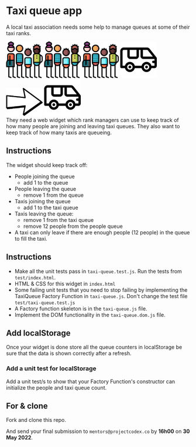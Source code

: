 # Taxi queue app

A local taxi association needs some help to manage queues at some of their taxi ranks.

<span style="float: left">
	<img src="queue.png" alt="" width="100" style="display:inline-block" >
	<img src="queue.png" alt="" width="100" style="display:inline-block" >
	<img src="queue.png" alt="" width="100" style="display:inline-block" >
	<img src="minivan.png" alt="" width="100" style="display:inline-block">
	<img src="arrow.png" alt="" width="100" style="display:inline-block">
	<img src="minivan.png" alt="" width="100" style="display:inline-block">
</span>

They need a web widget which rank managers can use to keep track of how many people are joining and leaving taxi queues. They also want to keep track of how many taxis are queueing.

## Instructions

The widget should keep track off:

* People joining the queue 
	- add 1 to the queue
* People leaving the queue 
	- remove 1 from the queue
* Taxis joining the queue 
	- add 1 to the taxi queue
* Taxis leaving the queue:
	- remove 1 from the taxi queue
	- remove 12 people from the people queue
* A taxi can only leave if there are enough people (12 people) in the queue to fill the taxi.


## Instructions

* Make all the unit tests pass in `taxi-queue.test.js`. Run the tests from `test/index.html`.
* HTML & CSS for this widget in `index.html`
* Some failing unit tests that you need to stop failing by implementing the TaxiQueue Factory Function in `taxi-queue.js`. Don't change the test file `test/taxi-queue.test.js`
* A Factory function skeleton is in the `taxi-queue.js` file.
* Implement the DOM functionality in the `taxi-queue.dom.js` file.

## Add localStorage

Once your widget is done store all the queue counters in localStorage be sure that the data is shown correctly after a refresh.
### Add a unit test for localStorage
Add a unit test/s to show that your Factory Function's constructor can initialize the people and taxi queue count.

## For & clone

Fork and clone this repo.

And send your final submission to `mentors@projectcodex.co` by **16h00** on **30 May 2022**.
